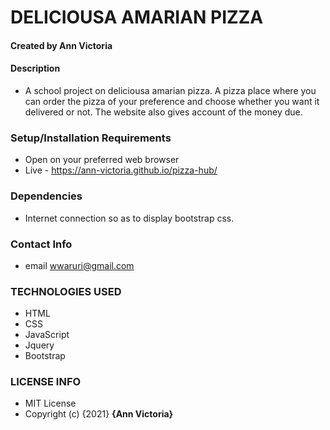 # DELICIOUSA AMARIAN PIZZA
#### Created by Ann Victoria
#### Description
* A school project on deliciousa amarian pizza. A pizza place where you can order the pizza of your preference and choose whether you want it delivered or not. The website also gives account of the money due.

### Setup/Installation Requirements
* Open on your preferred web browser
* Live - https://ann-victoria.github.io/pizza-hub/
### Dependencies
* Internet connection so as to display bootstrap css.
### Contact Info
* email wwaruri@gmail.com
### TECHNOLOGIES USED
* HTML
* CSS
* JavaScript
* Jquery
* Bootstrap
### LICENSE INFO
* MIT License
* Copyright (c) {2021} **{Ann Victoria}**